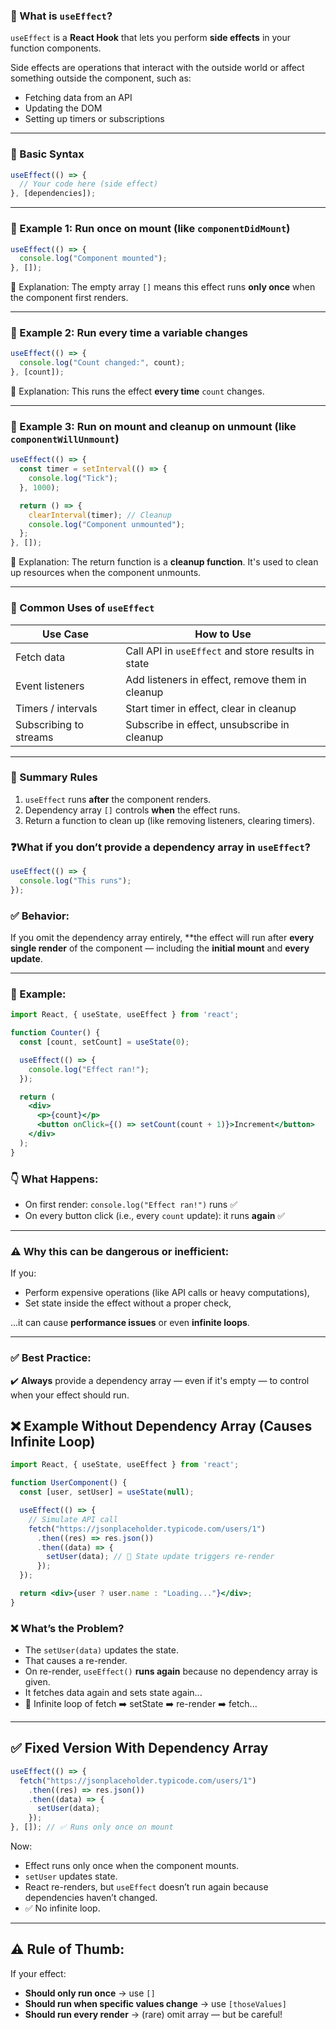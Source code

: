 ### 🔹 What is `useEffect`?

`useEffect` is a **React Hook** that lets you perform **side effects** in your function components.

Side effects are operations that interact with the outside world or affect something outside the component, such as:

* Fetching data from an API
* Updating the DOM
* Setting up timers or subscriptions

---

### 🔹 Basic Syntax

```jsx
useEffect(() => {
  // Your code here (side effect)
}, [dependencies]);
```

---

### 🔹 Example 1: Run once on mount (like `componentDidMount`)

```jsx
useEffect(() => {
  console.log("Component mounted");
}, []);
```

📝 Explanation:
The empty array `[]` means this effect runs **only once** when the component first renders.

---

### 🔹 Example 2: Run every time a variable changes

```jsx
useEffect(() => {
  console.log("Count changed:", count);
}, [count]);
```

📝 Explanation:
This runs the effect **every time** `count` changes.

---

### 🔹 Example 3: Run on mount and cleanup on unmount (like `componentWillUnmount`)

```jsx
useEffect(() => {
  const timer = setInterval(() => {
    console.log("Tick");
  }, 1000);

  return () => {
    clearInterval(timer); // Cleanup
    console.log("Component unmounted");
  };
}, []);
```

📝 Explanation:
The return function is a **cleanup function**. It's used to clean up resources when the component unmounts.

---

### 🔹 Common Uses of `useEffect`

| Use Case               | How to Use                                         |
| ---------------------- | -------------------------------------------------- |
| Fetch data             | Call API in `useEffect` and store results in state |
| Event listeners        | Add listeners in effect, remove them in cleanup    |
| Timers / intervals     | Start timer in effect, clear in cleanup            |
| Subscribing to streams | Subscribe in effect, unsubscribe in cleanup        |

---

### 🔹 Summary Rules

1. `useEffect` runs **after** the component renders.
2. Dependency array `[]` controls **when** the effect runs.
3. Return a function to clean up (like removing listeners, clearing timers).


### ❓What if you **don’t provide** a dependency array in `useEffect`?

```jsx
useEffect(() => {
  console.log("This runs");
});
```

### ✅ Behavior:

If you omit the dependency array entirely, \*\*the effect will run after **every single render** of the component — including the **initial mount** and **every update**.

---

### 🔁 Example:

```jsx
import React, { useState, useEffect } from 'react';

function Counter() {
  const [count, setCount] = useState(0);

  useEffect(() => {
    console.log("Effect ran!");
  });

  return (
    <div>
      <p>{count}</p>
      <button onClick={() => setCount(count + 1)}>Increment</button>
    </div>
  );
}
```

### 👇 What Happens:

* On first render: `console.log("Effect ran!")` runs ✅
* On every button click (i.e., every `count` update): it runs **again** ✅

---

### ⚠️ Why this can be **dangerous or inefficient**:

If you:

* Perform expensive operations (like API calls or heavy computations),
* Set state inside the effect without a proper check,

...it can cause **performance issues** or even **infinite loops**.

---

### ✅ Best Practice:

✔️ **Always** provide a dependency array — even if it's empty — to control when your effect should run.

## ❌ Example Without Dependency Array (Causes Infinite Loop)

```jsx
import React, { useState, useEffect } from 'react';

function UserComponent() {
  const [user, setUser] = useState(null);

  useEffect(() => {
    // Simulate API call
    fetch("https://jsonplaceholder.typicode.com/users/1")
      .then((res) => res.json())
      .then((data) => {
        setUser(data); // 🔁 State update triggers re-render
      });
  });

  return <div>{user ? user.name : "Loading..."}</div>;
}
```

### ❌ What’s the Problem?

* The `setUser(data)` updates the state.
* That causes a re-render.
* On re-render, `useEffect()` **runs again** because no dependency array is given.
* It fetches data again and sets state again...
* 🔁 Infinite loop of fetch ➡️ setState ➡️ re-render ➡️ fetch...

---

## ✅ Fixed Version With Dependency Array

```jsx
useEffect(() => {
  fetch("https://jsonplaceholder.typicode.com/users/1")
    .then((res) => res.json())
    .then((data) => {
      setUser(data);
    });
}, []); // ✅ Runs only once on mount
```

Now:

* Effect runs only once when the component mounts.
* `setUser` updates state.
* React re-renders, but `useEffect` doesn’t run again because dependencies haven’t changed.
* ✅ No infinite loop.

---

## ⚠️ Rule of Thumb:

If your effect:

* **Should only run once** → use `[]`
* **Should run when specific values change** → use `[thoseValues]`
* **Should run every render** → (rare) omit array — but be careful!
